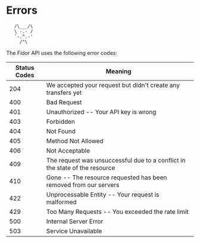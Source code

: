 

# Errors
```
   /\___/\
   \ -.- /
   `-.^.-'
	 /"\  
```
The Fidor API uses the following error codes:


Status Codes | Meaning
---------- | -------
204 | We accepted your request but didn't create any transfers yet
400 | Bad Request
401 | Unauthorized -- Your API key is wrong
403 | Forbidden
404 | Not Found
405 | Method Not Allowed
406 | Not Acceptable
409 | The request was unsuccessful due to a conflict in the state of the resource
410 | Gone -- The resource requested has been removed from our servers
422 | Unprocessable Entity -- Your request is malformed
429 | Too Many Requests -- You exceeded the rate limit
500 | Internal Server Error
503 | Service Unavailable